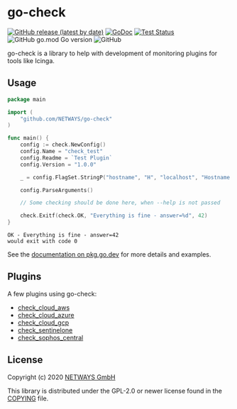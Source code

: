 go-check
========

[![GitHub release (latest by date)](https://img.shields.io/github/v/release/NETWAYS/go-check?label=version)](https://github.com/NETWAYS/go-check/releases)
[![GoDoc](https://img.shields.io/static/v1?label=godoc&message=reference&color=blue)](https://pkg.go.dev/github.com/NETWAYS/go-check)
[![Test Status](https://github.com/NETWAYS/go-check/workflows/Go/badge.svg)](https://github.com/NETWAYS/go-check/actions?query=workflow%3AGo)
![GitHub go.mod Go version](https://img.shields.io/github/go-mod/go-version/NETWAYS/go-check)
![GitHub](https://img.shields.io/github/license/NETWAYS/go-check?color=green)

go-check is a library to help with development of monitoring plugins for tools like Icinga.

## Usage

```go
package main

import (
	"github.com/NETWAYS/go-check"
)

func main() {
	config := check.NewConfig()
	config.Name = "check_test"
	config.Readme = `Test Plugin`
	config.Version = "1.0.0"

	_ = config.FlagSet.StringP("hostname", "H", "localhost", "Hostname to check")

	config.ParseArguments()

	// Some checking should be done here, when --help is not passed

	check.Exitf(check.OK, "Everything is fine - answer=%d", 42)
}
```

```
OK - Everything is fine - answer=42
would exit with code 0
```

See the [documentation on pkg.go.dev](https://pkg.go.dev/github.com/NETWAYS/go-check) for more details and examples.

## Plugins

A few plugins using go-check:

* [check_cloud_aws](https://github.com/NETWAYS/check_cloud_aws)
* [check_cloud_azure](https://github.com/NETWAYS/check_cloud_azure)
* [check_cloud_gcp](https://github.com/NETWAYS/check_cloud_gcp)
* [check_sentinelone](https://github.com/NETWAYS/check_sentinelone)
* [check_sophos_central](https://github.com/NETWAYS/check_sophos_central)

## License

Copyright (c) 2020 [NETWAYS GmbH](mailto:info@netways.de)

This library is distributed under the GPL-2.0 or newer license found in the [COPYING](./COPYING)
file.
